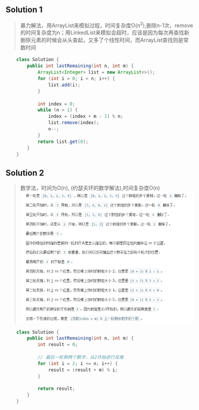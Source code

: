 ## Solution 1
> 暴力解法，用ArrayList来模拟过程，时间复杂度O(n<sup>2</sup>),删除n-1次，remove的时间复杂度为n；用LinkedList来模拟会超时，应该是因为每次再查找新删除元素的时候会从头查起，又多了个线性时间，而ArrayList查找则是常数时间

```java
    class Solution {
        public int lastRemaining(int n, int m) {
            ArrayList<Integer> list = new ArrayList<>();
            for (int i = 0; i < n; i++) {
                list.add(i);
            }

            int index = 0;
            while (n > 1) {
                index = (index + m - 1) % n;
                list.remove(index);
                n--;
            }
            return list.get(0);
        }
    }
```

## Solution 2
> 数学法，时间为O(n), (约瑟夫环的数学解法),时间复杂度O(n)
![约瑟夫环的数学解法](./imgs/offer62.png)

```java
    class Solution {
        public int lastRemaining(int n, int m) {
            int result = 0;

            // 最后一轮剩两个数字，从2开始进行反推
            for (int i = 2; i <= n; i++) {
                result = (result + m) % i;
            }
            
            return result;
        }
    }
```
